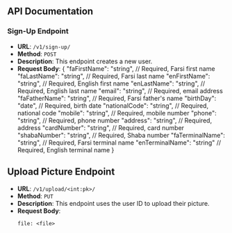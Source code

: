 ## API Documentation

### Sign-Up Endpoint

- **URL**: `/v1/sign-up/`
- **Method**: `POST`
- **Description**: This endpoint creates a new user.
- **Request Body**:
  {
    "faFirstName": "string",         // Required, Farsi first name
    "faLastName": "string",          // Required, Farsi last name
    "enFirstName": "string",         // Required, English first name
    "enLastName": "string",          // Required, English last name
    "email": "string",               // Required, email address
    "faFatherName": "string",        // Required, Farsi father's name
    "birthDay": "date",              // Required, birth date
    "nationalCode": "string",        // Required, national code
    "mobile": "string",              // Required, mobile number
    "phone": "string",               // Required, phone number
    "address": "string",             // Required, address
    "cardNumber": "string",          // Required, card number
    "shabaNumber": "string",         // Required, Shaba number
    "faTerminalName": "string",      // Required, Farsi terminal name
    "enTerminalName": "string"       // Required, English terminal name
  }
## Upload Picture Endpoint

- **URL**: `/v1/upload/<int:pk>/`
- **Method**: `PUT`
- **Description**: This endpoint uses the user ID to upload their picture.
- **Request Body**:
  ```form-data
  file: <file>

